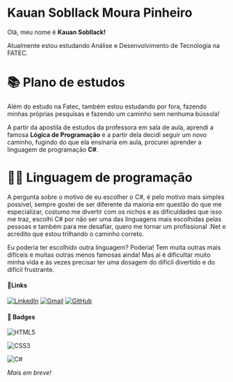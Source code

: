 # Kauan Sobllack Moura Pinheiro

Olá, meu nome é **Kauan Sobllack!**

Atualmente estou estudando Análise e Desenvolvimento de Tecnologia na FATEC.

# 📚 Plano de estudos

Além do estudo na Fatec, também estou estudando por fora, fazendo minhas próprias pesquisas e fazendo um caminho sem nenhuma bússola!

A partir da apostila de estudos da professora em sala de aula, aprendi a famosa **Lógica de Programação** e a partir dela decidi seguir um novo caminho, fugindo do que ela ensinaria em aula, procurei aprender a linguagem de programação **C#**.

# 👨‍💻 Linguagem de programação

A pergunta sobre o motivo de eu escolher o C#, é pelo motivo mais simples possível, sempre gostei de ser diferente da maioria em questão do que me especializar, costumo me divertir com os nichos e as dificuldades que isso me traz, escolhi C# por não ser uma das linguagens mais escolhidas pelas pessoas e também para me desafiar, quero me tornar um profissional .Net e acredito que estou trilhando o caminho correto.

Eu poderia ter escolhido outra linguagem?  Poderia! Tem muita outras mais difíceis e muitas outras menos famosas ainda! Mas ai é dificultar muito minha vida e às vezes precisar ter uma dosagem do difícil divertido e do difícil frustrante.

#### 🔗Links

[![LinkedIn](https://img.shields.io/badge/LinkedIn-0077B5?style=for-the-badge&logo=linkedin&logoColor=white)](https://www.linkedin.com/in/kauan-sobllack-a23157241/) 
[![Gmail](https://img.shields.io/badge/Gmail-333333?style=for-the-badge&logo=gmail&logoColor=red)](mailto:sobllack)
[![GitHub](https://img.shields.io/badge/GitHub-100000?style=for-the-badge&logo=github&logoColor=white)](https:/![GitHub](https://img.shields.io/badge/GitHub-100000?style=for-the-badge&logo=github&logoColor=white)/github.com/sobllack)
#### 🏅 Badges

![HTML5](https://img.shields.io/badge/HTML5-E34F26?style=for-the-badge&logo=html5&logoColor=white)

![CSS3](https://img.shields.io/badge/CSS3-1572B6?style=for-the-badge&logo=css3&logoColor=white)

![C#](https://img.shields.io/badge/C%23-239120?style=for-the-badge&logo=c-sharp&logoColor=white)

*Mais em breve!*
